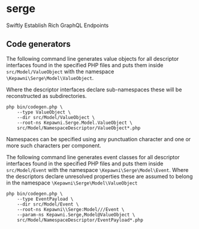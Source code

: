 # serge

Swiftly Establish Rich GraphQL Endpoints

## Code generators

The following command line generates value objects for all descriptor
interfaces found in the specified PHP files and puts them inside
`src/Model/ValueObject` with the namespace
`\Kepawni\Serge\Model\ValueObject`.

Where the descriptor interfaces declare sub-namespaces these will be
reconstructed as subdirectories.

    php bin/codegen.php \
        --type ValueObject \
        --dir src/Model/ValueObject \
        --root-ns Kepawni.Serge.Model.ValueObject \
        src/Model/NamespaceDescriptor/ValueObject*.php

Namespaces can be specified using any punctuation character and one or
more such characters per component.

The following command line generates event classes for all descriptor
interfaces found in the specified PHP files and puts them inside
`src/Model/Event` with the namespace
`\Kepawni\Serge\Model\Event`. Where the descriptors declare unresolved
properties these are assumed to belong in the namespace
`\Kepawni\Serge\Model\ValueObject`

    php bin/codegen.php \
        --type EventPayload \
        --dir src/Model/Event \
        --root-ns Kepawni\\Serge:Model///Event \
        --param-ns Kepawni.Serge,Model@ValueObject \
        src/Model/NamespaceDescriptor/EventPayload*.php
